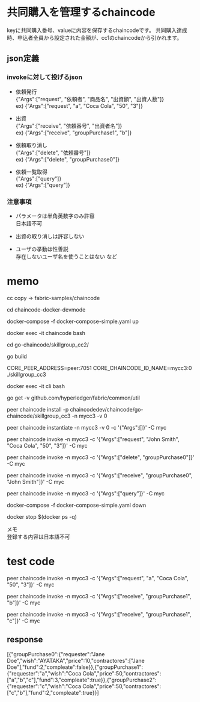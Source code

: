 # 共同購入を管理するchaincode
keyに共同購入番号、valueに内容を保存するchaincodeです。
共同購入達成時、申込者全員から設定された金額が、cc1のchaincodeから引かれます。

## json定義

### invokeに対して投げるjson

* 依頼発行      
    {"Args":["request", "依頼者", "商品名", "出資額", "出資人数"]}       
    ex) {"Args":["request", "a", "Coca Cola", "50", "3"]}

* 出資        
    {"Args":["receive", "依頼番号", "出資者名"]}        
    ex) {"Args":["receive", "groupPurchase1", "b"]}

* 依頼取り消し        
    {"Args":["delete", "依頼番号"]}     
    ex) {"Args":["delete", "groupPurchase0"]}

* 依頼一覧取得        
    {"Args":["query"]}      
    ex) {"Args":["query"]}


### 注意事項

* パラメータは半角英数字のみ許容       
    日本語不可

* 出資の取り消しは許容しない     

* ユーザの挙動は性善説        
    存在しないユーザ名を使うことはない など


# memo

cc copy → fabric-samples/chaincode

cd chaincode-docker-devmode

docker-compose -f docker-compose-simple.yaml up

docker exec -it chaincode bash

cd go-chaincode/skillgroup_cc2/

go build

CORE_PEER_ADDRESS=peer:7051 CORE_CHAINCODE_ID_NAME=mycc3:0 ./skillgroup_cc3

docker exec -it cli bash

go get -v github.com/hyperledger/fabric/common/util

peer chaincode install -p chaincodedev/chaincode/go-chaincode/skillgroup_cc3 -n mycc3 -v 0

peer chaincode instantiate -n mycc3 -v 0 -c '{"Args":[]}' -C myc

peer chaincode invoke -n mycc3 -c '{"Args":["request", "John Smith", "Coca Cola", "50", "3"]}' -C myc

peer chaincode invoke -n mycc3 -c '{"Args":["delete", "groupPurchase0"]}' -C myc

peer chaincode invoke -n mycc3 -c '{"Args":["receive", "groupPurchase0", "John Smith"]}' -C myc

peer chaincode invoke -n mycc3 -c '{"Args":["query"]}' -C myc

docker-compose -f docker-compose-simple.yaml down

docker stop $(docker ps -q)

メモ      
登録する内容は日本語不可



# test code

peer chaincode invoke -n mycc3 -c '{"Args":["request", "a", "Coca Cola", "50", "3"]}' -C myc

peer chaincode invoke -n mycc3 -c '{"Args":["receive", "groupPurchase1", "b"]}' -C myc

peer chaincode invoke -n mycc3 -c '{"Args":["receive", "groupPurchase1", "c"]}' -C myc


## response

[{\"groupPurchase0\":{\"requester\":\"Jane Doe\",\"wish\":\"AYATAKA\",\"price\":10,\"contractores\":[\"Jane Doe\"],\"fund\":2,\"compleate\":false}},{\"groupPurchase1\":{\"requester\":\"a\",\"wish\":\"Coca Cola\",\"price\":50,\"contractores\":[\"a\",\"b\",\"c\"],\"fund\":3,\"compleate\":true}},{\"groupPurchase2\":{\"requester\":\"c\",\"wish\":\"Coca Cola\",\"price\":50,\"contractores\":[\"c\",\"b\"],\"fund\":2,\"compleate\":true}}]